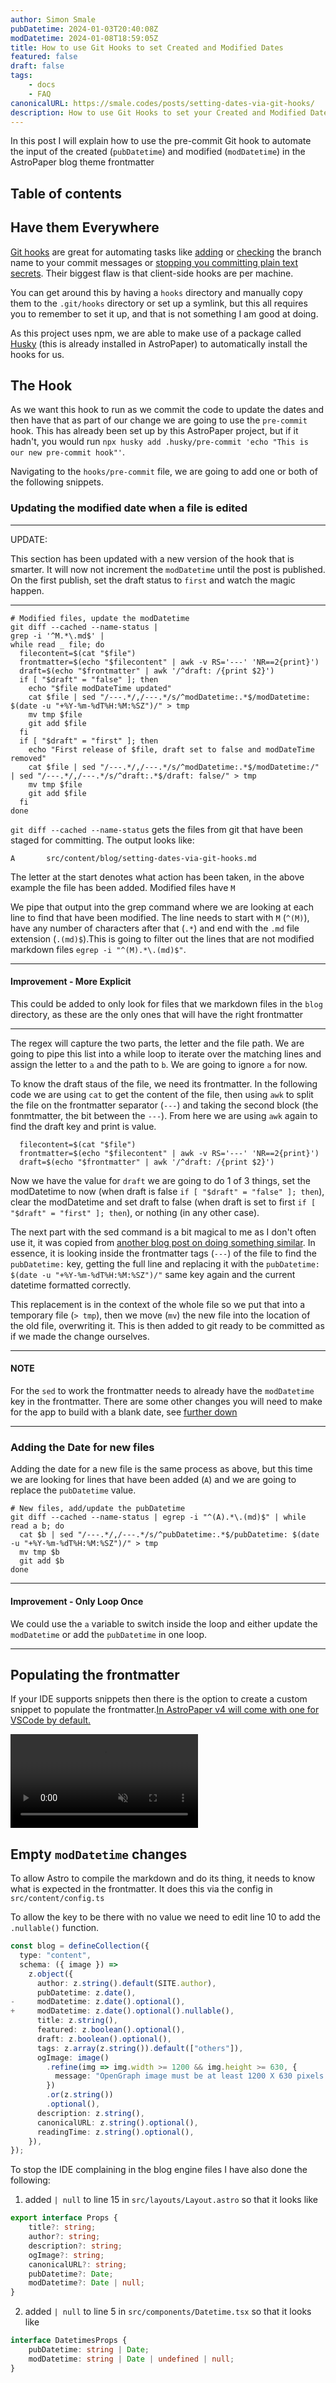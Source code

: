```yaml
---
author: Simon Smale
pubDatetime: 2024-01-03T20:40:08Z
modDatetime: 2024-01-08T18:59:05Z
title: How to use Git Hooks to set Created and Modified Dates
featured: false
draft: false
tags:
    - docs
    - FAQ
canonicalURL: https://smale.codes/posts/setting-dates-via-git-hooks/
description: How to use Git Hooks to set your Created and Modified Dates on AstroPaper
---
```


In this post I will explain how to use the pre-commit Git hook to automate the input of the created (`pubDatetime`) and modified (`modDatetime`) in the AstroPaper blog theme frontmatter

## Table of contents

## Have them Everywhere

[Git hooks](https://git-scm.com/book/en/v2/Customizing-Git-Git-Hooks) are great for automating tasks like [adding](https://gist.github.com/SSmale/3b380e5bbed3233159fb7031451726ea) or [checking](https://itnext.io/using-git-hooks-to-enforce-branch-naming-policy-ffd81fa01e5e) the branch name to your commit messages or [stopping you committing plain text secrets](https://gist.github.com/SSmale/367deee757a9b2e119d241e120249000). Their biggest flaw is that client-side hooks are per machine.

You can get around this by having a `hooks` directory and manually copy them to the `.git/hooks` directory or set up a symlink, but this all requires you to remember to set it up, and that is not something I am good at doing.

As this project uses npm, we are able to make use of a package called [Husky](https://typicode.github.io/husky/) (this is already installed in AstroPaper) to automatically install the hooks for us.

## The Hook

As we want this hook to run as we commit the code to update the dates and then have that as part of our change we are going to use the `pre-commit` hook. This has already been set up by this AstroPaper project, but if it hadn't, you would run `npx husky add .husky/pre-commit 'echo "This is our new pre-commit hook"'`.

Navigating to the `hooks/pre-commit` file, we are going to add one or both of the following snippets.

### Updating the modified date when a file is edited

---

UPDATE:

This section has been updated with a new version of the hook that is smarter. It will now not increment the `modDatetime` until the post is published. On the first publish, set the draft status to `first` and watch the magic happen.

---

```shell
# Modified files, update the modDatetime
git diff --cached --name-status |
grep -i '^M.*\.md$' |
while read _ file; do
  filecontent=$(cat "$file")
  frontmatter=$(echo "$filecontent" | awk -v RS='---' 'NR==2{print}')
  draft=$(echo "$frontmatter" | awk '/^draft: /{print $2}')
  if [ "$draft" = "false" ]; then
    echo "$file modDateTime updated"
    cat $file | sed "/---.*/,/---.*/s/^modDatetime:.*$/modDatetime: $(date -u "+%Y-%m-%dT%H:%M:%SZ")/" > tmp
    mv tmp $file
    git add $file
  fi
  if [ "$draft" = "first" ]; then
    echo "First release of $file, draft set to false and modDateTime removed"
    cat $file | sed "/---.*/,/---.*/s/^modDatetime:.*$/modDatetime:/" | sed "/---.*/,/---.*/s/^draft:.*$/draft: false/" > tmp
    mv tmp $file
    git add $file
  fi
done
```

`git diff --cached --name-status` gets the files from git that have been staged for committing. The output looks like:

```shell
A       src/content/blog/setting-dates-via-git-hooks.md
```

The letter at the start denotes what action has been taken, in the above example the file has been added. Modified files have `M`

We pipe that output into the grep command where we are looking at each line to find that have been modified. The line needs to start with `M` (`^(M)`), have any number of characters after that (`.*`) and end with the `.md` file extension (`.(md)$`).This is going to filter out the lines that are not modified markdown files `egrep -i "^(M).*\.(md)$"`.

---

#### Improvement - More Explicit

This could be added to only look for files that we markdown files in the `blog` directory, as these are the only ones that will have the right frontmatter

---

The regex will capture the two parts, the letter and the file path. We are going to pipe this list into a while loop to iterate over the matching lines and assign the letter to `a` and the path to `b`. We are going to ignore `a` for now.

To know the draft staus of the file, we need its frontmatter. In the following code we are using `cat` to get the content of the file, then using `awk` to split the file on the frontmatter separator (`---`) and taking the second block (the fonmtmatter, the bit between the `---`). From here we are using `awk` again to find the draft key and print is value.

```shell
  filecontent=$(cat "$file")
  frontmatter=$(echo "$filecontent" | awk -v RS='---' 'NR==2{print}')
  draft=$(echo "$frontmatter" | awk '/^draft: /{print $2}')
```

Now we have the value for `draft` we are going to do 1 of 3 things, set the modDatetime to now (when draft is false `if [ "$draft" = "false" ]; then`), clear the modDatetime and set draft to false (when draft is set to first `if [ "$draft" = "first" ]; then`), or nothing (in any other case).

The next part with the sed command is a bit magical to me as I don't often use it, it was copied from [another blog post on doing something similar](https://mademistakes.com/notes/adding-last-modified-timestamps-with-git/). In essence, it is looking inside the frontmatter tags (`---`) of the file to find the `pubDatetime:` key, getting the full line and replacing it with the `pubDatetime: $(date -u "+%Y-%m-%dT%H:%M:%SZ")/"` same key again and the current datetime formatted correctly.

This replacement is in the context of the whole file so we put that into a temporary file (`> tmp`), then we move (`mv`) the new file into the location of the old file, overwriting it. This is then added to git ready to be committed as if we made the change ourselves.

---

#### NOTE

For the `sed` to work the frontmatter needs to already have the `modDatetime` key in the frontmatter. There are some other changes you will need to make for the app to build with a blank date, see [further down](#empty-moddatetime-changes)

---

### Adding the Date for new files

Adding the date for a new file is the same process as above, but this time we are looking for lines that have been added (`A`) and we are going to replace the `pubDatetime` value.

```shell
# New files, add/update the pubDatetime
git diff --cached --name-status | egrep -i "^(A).*\.(md)$" | while read a b; do
  cat $b | sed "/---.*/,/---.*/s/^pubDatetime:.*$/pubDatetime: $(date -u "+%Y-%m-%dT%H:%M:%SZ")/" > tmp
  mv tmp $b
  git add $b
done
```

---

#### Improvement - Only Loop Once

We could use the `a` variable to switch inside the loop and either update the `modDatetime` or add the `pubDatetime` in one loop.

---

## Populating the frontmatter

If your IDE supports snippets then there is the option to create a custom snippet to populate the frontmatter.[In AstroPaper v4 will come with one for VSCode by default.](https://github.com/satnaing/astro-paper/pull/206)

<video autoplay muted="muted" controls plays-inline="true" class="border border-skin-line">
  <source src="https://github.com/satnaing/astro-paper/assets/17761689/e13babbc-2d78-405d-8758-ca31915e41b0" type="video/mp4">
</video>

## Empty `modDatetime` changes

To allow Astro to compile the markdown and do its thing, it needs to know what is expected in the frontmatter. It does this via the config in `src/content/config.ts`

To allow the key to be there with no value we need to edit line 10 to add the `.nullable()` function.

```typescript
const blog = defineCollection({
  type: "content",
  schema: ({ image }) =>
    z.object({
      author: z.string().default(SITE.author),
      pubDatetime: z.date(),
-     modDatetime: z.date().optional(),
+     modDatetime: z.date().optional().nullable(),
      title: z.string(),
      featured: z.boolean().optional(),
      draft: z.boolean().optional(),
      tags: z.array(z.string()).default(["others"]),
      ogImage: image()
        .refine(img => img.width >= 1200 && img.height >= 630, {
          message: "OpenGraph image must be at least 1200 X 630 pixels!",
        })
        .or(z.string())
        .optional(),
      description: z.string(),
      canonicalURL: z.string().optional(),
      readingTime: z.string().optional(),
    }),
});
```

To stop the IDE complaining in the blog engine files I have also done the following:

1. added `| null` to line 15 in `src/layouts/Layout.astro` so that it looks like

```typescript
export interface Props {
    title?: string;
    author?: string;
    description?: string;
    ogImage?: string;
    canonicalURL?: string;
    pubDatetime?: Date;
    modDatetime?: Date | null;
}
```

<!-- This needs to be 2 as it doesn't pick it up with the code block -->

2. added `| null` to line 5 in `src/components/Datetime.tsx` so that it looks like

```typescript
interface DatetimesProps {
    pubDatetime: string | Date;
    modDatetime: string | Date | undefined | null;
}
```
